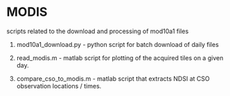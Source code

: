 # MODIS
scripts related to the download and processing of mod10a1 files

1. mod10a1_download.py - python script for batch download of daily files

2. read_modis.m - matlab script for plotting of the acquired tiles on a given day.

3. compare_cso_to_modis.m - matlab script that extracts NDSI at CSO observation locations / times.
